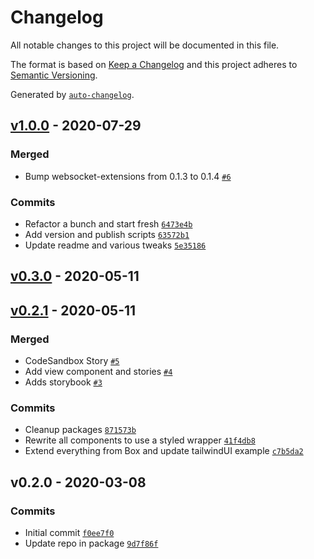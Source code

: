 # Changelog

All notable changes to this project will be documented in this file.

The format is based on [Keep a Changelog](https://keepachangelog.com/en/1.0.0/)
and this project adheres to [Semantic Versioning](https://semver.org/spec/v2.0.0.html).

Generated by [`auto-changelog`](https://github.com/CookPete/auto-changelog).

## [v1.0.0](https://github.com/cdonohue/layout-blocks/compare/v0.3.0...v1.0.0) - 2020-07-29

### Merged

- Bump websocket-extensions from 0.1.3 to 0.1.4 [`#6`](https://github.com/cdonohue/layout-blocks/pull/6)

### Commits

- Refactor a bunch and start fresh [`6473e4b`](https://github.com/cdonohue/layout-blocks/commit/6473e4b12055fda117c334bceab8b4357bba2916)
- Add version and publish scripts [`63572b1`](https://github.com/cdonohue/layout-blocks/commit/63572b1de2ca045eca562501b97388287abbaae5)
- Update readme and various tweaks [`5e35186`](https://github.com/cdonohue/layout-blocks/commit/5e351864dd41cfe1d8ea91df085f099e54c42f22)

## [v0.3.0](https://github.com/cdonohue/layout-blocks/compare/v0.2.1...v0.3.0) - 2020-05-11

## [v0.2.1](https://github.com/cdonohue/layout-blocks/compare/v0.2.0...v0.2.1) - 2020-05-11

### Merged

- CodeSandbox Story [`#5`](https://github.com/cdonohue/layout-blocks/pull/5)
- Add view component and stories [`#4`](https://github.com/cdonohue/layout-blocks/pull/4)
- Adds storybook [`#3`](https://github.com/cdonohue/layout-blocks/pull/3)

### Commits

- Cleanup packages [`871573b`](https://github.com/cdonohue/layout-blocks/commit/871573b28bdfb35560c82573f526c9b62e9b8824)
- Rewrite all components to use a styled wrapper [`41f4db8`](https://github.com/cdonohue/layout-blocks/commit/41f4db8bbc36e81bb470100925325884dfcfb145)
- Extend everything from Box and update tailwindUI example [`c7b5da2`](https://github.com/cdonohue/layout-blocks/commit/c7b5da2da1d390c006b451e4667667cd52c1ad1e)

## v0.2.0 - 2020-03-08

### Commits

- Initial commit [`f0ee7f0`](https://github.com/cdonohue/layout-blocks/commit/f0ee7f05a704acbfd45f5cae5a09325e94ef8532)
- Update repo in package [`9d7f86f`](https://github.com/cdonohue/layout-blocks/commit/9d7f86f25eb6d6e539ae36e2272fcfacf6692877)
